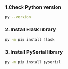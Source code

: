 ### 1.Check Python version
```bash
py --version
```
### 2. Install Flask library
```bash
py -m pip install flask
```
### 3. Install PySerial library
```bash
py -m pip install pyserial
``` 